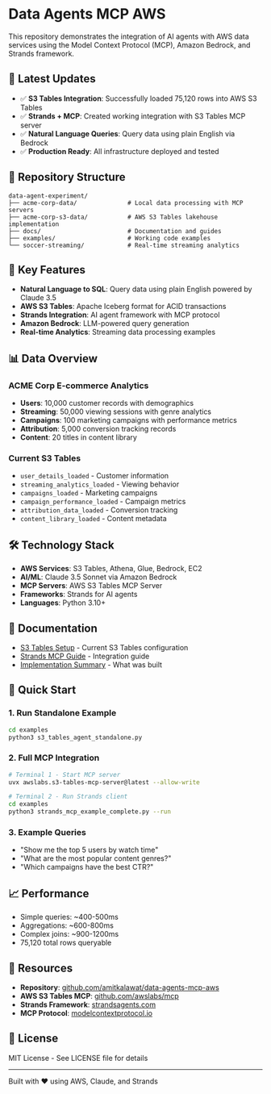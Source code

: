 # Data Agents MCP AWS

This repository demonstrates the integration of AI agents with AWS data services using the Model Context Protocol (MCP), Amazon Bedrock, and Strands framework.

## 🚀 Latest Updates

- ✅ **S3 Tables Integration**: Successfully loaded 75,120 rows into AWS S3 Tables
- ✅ **Strands + MCP**: Created working integration with S3 Tables MCP server
- ✅ **Natural Language Queries**: Query data using plain English via Bedrock
- ✅ **Production Ready**: All infrastructure deployed and tested

## 📁 Repository Structure

```
data-agent-experiment/
├── acme-corp-data/              # Local data processing with MCP servers
├── acme-corp-s3-data/           # AWS S3 Tables lakehouse implementation
├── docs/                        # Documentation and guides
├── examples/                    # Working code examples
└── soccer-streaming/            # Real-time streaming analytics
```

## 🎯 Key Features

- **Natural Language to SQL**: Query data using plain English powered by Claude 3.5
- **AWS S3 Tables**: Apache Iceberg format for ACID transactions
- **Strands Integration**: AI agent framework with MCP protocol
- **Amazon Bedrock**: LLM-powered query generation
- **Real-time Analytics**: Streaming data processing examples

## 📊 Data Overview

### ACME Corp E-commerce Analytics
- **Users**: 10,000 customer records with demographics
- **Streaming**: 50,000 viewing sessions with genre analytics  
- **Campaigns**: 100 marketing campaigns with performance metrics
- **Attribution**: 5,000 conversion tracking records
- **Content**: 20 titles in content library

### Current S3 Tables
- `user_details_loaded` - Customer information
- `streaming_analytics_loaded` - Viewing behavior
- `campaigns_loaded` - Marketing campaigns
- `campaign_performance_loaded` - Campaign metrics
- `attribution_data_loaded` - Conversion tracking
- `content_library_loaded` - Content metadata

## 🛠️ Technology Stack

- **AWS Services**: S3 Tables, Athena, Glue, Bedrock, EC2
- **AI/ML**: Claude 3.5 Sonnet via Amazon Bedrock
- **MCP Servers**: AWS S3 Tables MCP Server
- **Frameworks**: Strands for AI agents
- **Languages**: Python 3.10+

## 📖 Documentation

- [S3 Tables Setup](./docs/S3_TABLES_FINAL_STATUS.md) - Current S3 Tables configuration
- [Strands MCP Guide](./docs/STRANDS_S3_TABLES_MCP_GUIDE.md) - Integration guide
- [Implementation Summary](./docs/STRANDS_MCP_S3TABLES_SUMMARY.md) - What was built

## 🚦 Quick Start

### 1. Run Standalone Example
```bash
cd examples
python3 s3_tables_agent_standalone.py
```

### 2. Full MCP Integration
```bash
# Terminal 1 - Start MCP server
uvx awslabs.s3-tables-mcp-server@latest --allow-write

# Terminal 2 - Run Strands client  
cd examples
python3 strands_mcp_example_complete.py --run
```

### 3. Example Queries
- "Show me the top 5 users by watch time"
- "What are the most popular content genres?"
- "Which campaigns have the best CTR?"

## 📈 Performance

- Simple queries: ~400-500ms
- Aggregations: ~600-800ms
- Complex joins: ~900-1200ms
- 75,120 total rows queryable

## 🔗 Resources

- **Repository**: [github.com/amitkalawat/data-agents-mcp-aws](https://github.com/amitkalawat/data-agents-mcp-aws)
- **AWS S3 Tables MCP**: [github.com/awslabs/mcp](https://github.com/awslabs/mcp/tree/main/src/s3-tables-mcp-server)
- **Strands Framework**: [strandsagents.com](https://strandsagents.com/)
- **MCP Protocol**: [modelcontextprotocol.io](https://modelcontextprotocol.io/)

## 📄 License

MIT License - See LICENSE file for details

---

Built with ❤️ using AWS, Claude, and Strands
